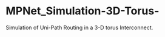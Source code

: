 MPNet_Simulation-3D-Torus-
==========================

Simulation of Uni-Path Routing in a 3-D torus Interconnect. 
